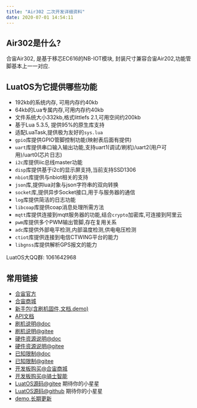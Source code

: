 ```yaml
---
title: "Air302 二次开发详细资料"
date: 2020-07-01 14:54:11
---
```



## Air302是什么?

合宙Air302, 是基于移芯EC616的NB-IOT模块, 封装尺寸兼容合宙Air202,功能管脚基本上一一对应.

## LuatOS为它提供哪些功能

* 192kb的系统内存, 可用内存约40kb
* 64kb的Lua专属内存,可用内存约40kb
* 文件系统大小332kb,格式littlefs 2.1,可用空间约200kb
* 基于Lua 5.3.5, 提供95%的原生库支持
* 适配LuaTask,提供极为友好的`sys.lua`
* `gpio`库提供GPIO管脚控制功能(映射表后面有提供)
* `uart`库提供串口输入输出功能,支持uart1(调试/刷机)/uart2(用户可用)/uart0(芯片日志)
* `i2c`库提供iic总线master功能
* `disp`库提供基于i2c的显示屏支持,当前支持SSD1306
* `nbiot`库提供与nbiot相关的支持
* `json`库,提供lua对象与json字符串的双向转换
* `socket`库,提供异步Socket接口,用于与服务器的通信
* `log`库提供简洁的日志功能
* `libcoap`库提供coap消息处理所需方法
* `mqtt`库提供连接到mqtt服务器的功能,结合`crypto`加密库,可连接到阿里云
* `pwm`库提供多个PWM输出管脚,存在复用关系
* `adc`库提供外部电平检测,内部温度检测,供电电压检测
* `ctiot`库提供连接到电信CTWING平台的能力
* `libgnss`库提供解析GPS报文的能力

LuatOS大QQ群: 1061642968

## 常用链接

* [合宙官方](http://www.openluat.com)
* [合宙商城](https://m.openluat.com)
* [新手包(含刷机固件,文档,demo)](https://gitee.com/openLuat/LuatOS/releases)
* [API文档](https://gitee.com/openLuat/LuatOS/blob/master/docs/api/lua/README.md)
* [刷机说明@doc](https://doc.luatos.wiki/977)
* [刷机说明@gitee](https://gitee.com/openLuat/LuatOS/blob/master/bsp/air302/userdoc/burn_guide.md)
* [硬件资源说明@doc](https://doc.luatos.wiki/978)
* [硬件资源说明@gitee](https://gitee.com/openLuat/LuatOS/blob/master/bsp/air302/userdoc/hw_resources.md)
* [已知限制@doc](https://doc.luatos.wiki/979)
* [已知限制@gitee](https://gitee.com/openLuat/LuatOS/blob/master/bsp/air302/userdoc/limits.md)
* [开发板购买@合宙商城](https://m.openluat.com)
* [开发板购买@骑士智能](https://item.taobao.com/item.htm?id=621910075534)
* [LuatOS源码@gitee](https://gitee.com/openLuat/LuatOS) 期待你的小星星
* [LuatOS源码@github](https://github.com/openLuat/LuatOS) 期待你的小星星
* [demo,长期更新](https://gitee.com/openLuat/LuatOS/tree/master/bsp/air302/demo)
